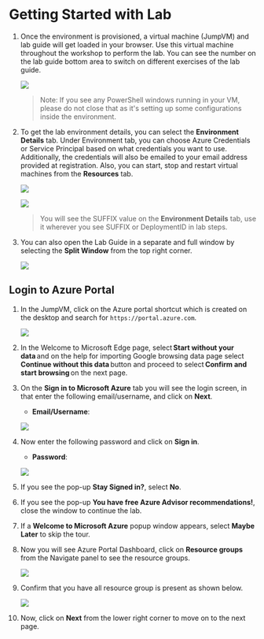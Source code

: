
# Getting Started with Lab

1. Once the environment is provisioned, a virtual machine (JumpVM) and lab guide will get loaded in your browser. Use this virtual machine throughout the workshop to perform the lab. You can see the number on the lab guide bottom area to switch on different exercises of the lab guide.

   ![](media/power(2).png)
   
   >Note: If you see any PowerShell windows running in your VM, please do not close that as it's setting up some configurations inside the environment.  

1. To get the lab environment details, you can select the **Environment Details** tab. Under Environment tab, you can choose Azure Credentials or Service Principal based on what credentials you want to use. Additionally, the credentials will also be emailed to your email address provided at registration. Also, you can start, stop and restart virtual machines from the **Resources** tab.

   ![](media/openai(2).png)
   
   ![](media/OPENAI(3).png)
 
   > You will see the SUFFIX value on the **Environment Details** tab, use it wherever you see SUFFIX or DeploymentID in lab steps.

 1. You can also open the Lab Guide in a separate and full window by selecting the **Split Window** from the top right corner.

    ![](media/split1.png)
    
## Login to Azure Portal

1. In the JumpVM, click on the Azure portal shortcut which is created on the desktop and search for `https://portal.azure.com`.

   ![](media/power(1).png)

1. In the Welcome to Microsoft Edge page, select **Start without your data** and on the help for importing Google browsing data page select **Continue without this data** button and proceed to select **Confirm and start browsing** on the next page.

1. On the **Sign in to Microsoft Azure** tab you will see the login screen, in that enter the following email/username, and click on **Next**. 

   * **Email/Username**: <inject key="AzureAdUserEmail"></inject>
   
   ![](media/pbi32.jpg)
     
1. Now enter the following password and click on **Sign in**.
   
   * **Password**: <inject key="AzureAdUserPassword"></inject>
   
   ![](media/pbi33.jpg)
     
1. If you see the pop-up **Stay Signed in?**, select **No**.

1. If you see the pop-up **You have free Azure Advisor recommendations!**, close the window to continue the lab.

1. If a **Welcome to Microsoft Azure** popup window appears, select **Maybe Later** to skip the tour.
   
1. Now you will see Azure Portal Dashboard, click on **Resource groups** from the Navigate panel to see the resource groups.

   ![](media/pbi34.jpg)
   
1. Confirm that you have all resource group is present as shown below.

   ![](media/pbi31.jpg)
   
1. Now, click on **Next** from the lower right corner to move on to the next page.
